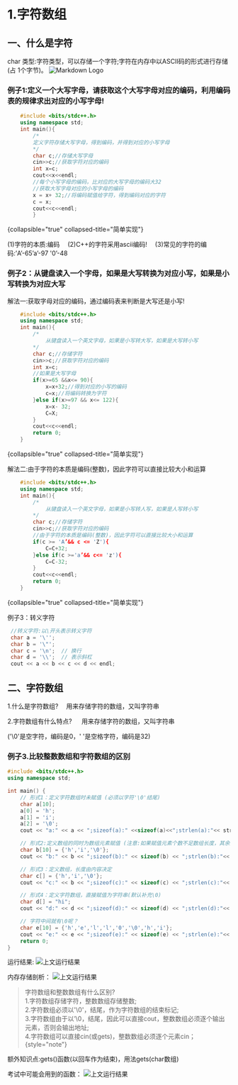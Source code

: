 # 1.字符数组

## 一、什么是字符
char 类型:字符类型，可以存储一个字符;字符在内存中以ASCII码的形式进行存储(占
1个字节)。
![Markdown Logo](ASCIIItro.png "Markdown")

### 例子1:定义一个大写字母，请获取这个大写字母对应的编码，利用编码表的规律求出对应的小写字母!
```C++
    #include <bits/stdc++.h>
    using namespace std;
    int main(){
        /*
        定义字符存储大写字母，得到编码，并得到对应的小写字母
        */
        char c;//存储大写字母
        cin>>c;//获取字符对应的编码
        int x=c;
        cout<<x<<endl;
        //每个小写字母的编码，比对应的大写字母的编码大32
        //获取大写字母对应的小写字母的编码
        x = x+ 32;//将编码赋值给字符，得到编码对应的字符
        c = x;
        cout<<c<<endl;
        }
```
{collapsible="true" collapsed-title="简单实现"}

<warning>
(1)字符的本质:编码&emsp;
(2)C++的字符采用ascii编码!&emsp; 
(3)常见的字符的编码:’A’-65’a’-97 '0’-48
</warning>

### 例子2：从键盘读入一个字母，如果是大写转换为对应小写，如果是小写转换为对应大写

解法一:获取字母对应的编码，通过编码表来判断是大写还是小写!<br/>
```C++
    #include <bits/stdc++.h>
    using namespace std;
    int main(){
        /*
            从键盘读入一个英文字母，如果是小写转大写，如果是大写转小写
        */
        char c;//存储字符
        cin>>c;//获取字符对应的编码
        int x=c;
        //如果是大写字母
        if(x>=65 &&x<= 90){
            x=x+32;//得到对应的小写的编码
            c=x;//将编码转换为字符
        }else if(x>=97 && x<= 122){
            x=x- 32;
            C=X;
        }
        cout<<c<<endl;
        return 0;
    }
```
{collapsible="true" collapsed-title="简单实现"}

解法二:由于字符的本质是编码(整数)，因此字符可以直接比较大小和运算<br/>
```C++
    #include <bits/stdc++.h>
    using namespace std;
    int main(){
        /*
            从键盘读入一个英文字母，如果是小写转人写，如果是人写转小写
        */
        char c;//存储字符
        cin>>c;//获取字符对应的编码
        //由于字符的本质是编码(整数)，因此字符可以直接比较大小和运算
        if(c >= 'A’&& c <= 'Z'){
            C=C+32;
        }else if(c >='a’&& c<= 'z'){
            C=C-32;
        }
        cout<<c<<endl;
        return 0;
    }
```
{collapsible="true" collapsed-title="简单实现"}

例子3：转义字符
```C++
 //转义字符:以\开头表示转义字符
 char a = '\'';
 char b = '\"';
 char c = '\n';  // 换行
 char d = '\\';  // 表示斜杠
 cout << a << b << c << d << endl;
```


## 二、字符数组
<note>
1.什么是字符数组?
&emsp;用来存储字符的数组，又叫字符串

2.字符数组有什么特点?
&emsp; 用来存储字符的数组，又叫字符串

('\0'是空字符，编码是0，' '是空格字符，编码是32)
</note>

### 例子3.比较整数数组和字符数组的区别
```C++
#include <bits/stdc++.h>
using namespace std;

int main() {
    // 形式1：定义字符数组时未赋值 (必须以字符'\0'结尾)
    char a[10];
    a[0] = 'h';
    a[1] = 'i';
    a[2] = '\0';
    cout << "a:" << a << ";sizeof(a):" <<sizeof(a)<<";strlen(a):"<< strlen(a)<<endl;

    // 形式2:定义数组的同时为数组元素赋值 (注意:如果赋值元素个数不足数组长度，其余值默认是'\0')
    char b[10] = {'h','i','\0'};
    cout << "b:" << b << ";sizeof(b):" << sizeof(b) << ";strlen(b):"<< strlen(b)<<endl;

    // 形式3：定义数组，长度由内容决定
    char c[] = {'h','i','\0'};
    cout << "c:" << b << ";sizeof(c):" << sizeof(c) << ";strlen(c):"<< strlen(c)<<endl;

    // 形式4：定义字符数组，直接赋值为字符串(默认补充\0)
    char d[] = "hi";
    cout << "d:" << d << ";sizeof(d):" << sizeof(d) << ";strlen(d):"<< strlen(d)<<endl;

    // 字符中间就有\0呢？
    char e[10] = {'h','e','l','l','0','\0','h','i'};
    cout << "e:" << e << ";sizeof(e):" << sizeof(e) << ";strlen(e):"<< strlen(e)<<endl;
    return 0;
}
```
运行结果:
![上文运行结果](StringImg02.png "上文运行结果")

内存存储剖析：
![上文运行结果](StringImg03.png "上文运行结果")

> 字符数组和整数数组有什么区别?<br/>
> 1.字符数组存储字符，整数数组存储整数;<br/>
> 2.字符数组必须以'\0'，结尾，作为字符数组的结束标记;<br/>
> 3.字符数组由于以’\0，结尾，因此可以直接cout，整数数组必须逐个输出元素，否则会输出地址;<br/>
> 4.字符数组可以直接cin(或gets)，整数数组必须逐个元素cin；<br/>
{style="note"}

额外知识点:gets()函数(以回车作为结束)，用法gets(char数组)

考试中可能会用到的函数：
![上文运行结果](StringImg04.png "上文运行结果")